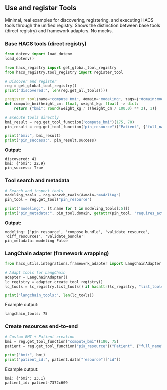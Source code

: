 ## Use and register Tools

Minimal, real examples for discovering, registering, and executing HACS tools through the unified registry. Shows the distinction between base tools (direct registry) and framework adapters. No mocks.

### Base HACS tools (direct registry)

```python
from dotenv import load_dotenv
load_dotenv()

from hacs_registry import get_global_tool_registry
from hacs_registry.tool_registry import register_tool

# Discover and register
reg = get_global_tool_registry()
print("discovered:", len(reg.get_all_tools()))

@register_tool(name="compute_bmi", domain="modeling", tags=["domain:modeling"]) 
def compute_bmi(height_cm: float, weight_kg: float) -> dict:
    return {"bmi": round(weight_kg / ((height_cm / 100.0) ** 2), 1)}

# Execute tools directly
bmi_result = reg.get_tool_function("compute_bmi")(175, 70)
pin_result = reg.get_tool_function("pin_resource")("Patient", {"full_name": "Alice Nguyen", "gender": "female", "birth_date": "1990-01-01"})

print("bmi:", bmi_result)
print("pin_success:", pin_result.success)
```

**Output:**
```
discovered: 41
bmi: {'bmi': 22.9}
pin_success: True
```

### Tool search and metadata

```python
# Search and inspect tools
modeling_tools = reg.search_tools(domain="modeling")
pin_tool = reg.get_tool("pin_resource")

print("modeling:", [t.name for t in modeling_tools[:5]])
print("pin_metadata:", pin_tool.domain, getattr(pin_tool, 'requires_actor', 'unknown'))
```

**Output:**
```
modeling: ['pin_resource', 'compose_bundle', 'validate_resource', 'diff_resources', 'validate_bundle']
pin_metadata: modeling False
```

### LangChain adapter (framework wrapping)

```python
from hacs_utils.integrations.framework_adapter import LangChainAdapter

# Adapt tools for LangChain
adapter = LangChainAdapter()
lc_registry = adapter.create_tool_registry()
lc_tools = lc_registry.list_tools() if hasattr(lc_registry, "list_tools") else []

print("langchain_tools:", len(lc_tools))
```

Example output:
```
langchain_tools: 75
```

### Create resources end-to-end

```python
# Custom BMI + Patient creation
bmi = reg.get_tool_function("compute_bmi")(180, 75)
patient = reg.get_tool_function("pin_resource")("Patient", {"full_name": "Test Patient", "age": 30})

print("bmi:", bmi)
print("patient_id:", patient.data["resource"]["id"])
```

Example output:
```
bmi: {'bmi': 23.1}
patient_id: patient-7372c609
```

